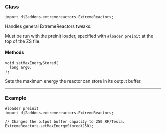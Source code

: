 
### Class

```zenscript
import dj2addons.extremereactors.ExtremeReactors;
```

Handles general ExtremeReactors tweaks.

Must be run with the preinit loader, specified with `#loader preinit` at the top of the ZS file.


#### Methods

```zenscript
void setMaxEnergyStored(
  long arg0,
);
```

Sets the maximum energy the reactor can store in its output buffer.

---


### Example
```zenscript
#loader preinit
import dj2addons.extremereactors.ExtremeReactors;

// Changes the output buffer capacity to 250 RF/Tesla.
ExtremeReactors.setMaxEnergyStored(250);
```
